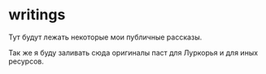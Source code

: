 # writings
Тут будут лежать некоторые мои публичные рассказы.

Так же я буду заливать сюда оригиналы паст для Луркорья и для иных ресурсов. 
